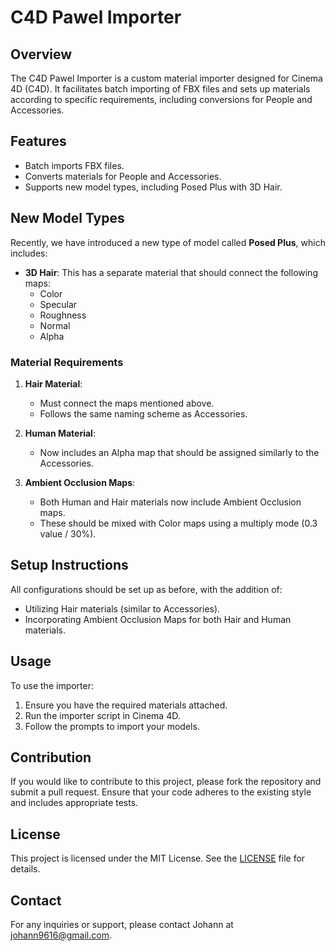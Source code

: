 # C4D Pawel Importer

## Overview
The C4D Pawel Importer is a custom material importer designed for Cinema 4D (C4D). It facilitates batch importing of FBX files and sets up materials according to specific requirements, including conversions for People and Accessories.

## Features
- Batch imports FBX files.
- Converts materials for People and Accessories.
- Supports new model types, including Posed Plus with 3D Hair.

## New Model Types
Recently, we have introduced a new type of model called **Posed Plus**, which includes:
- **3D Hair**: This has a separate material that should connect the following maps:
  - Color
  - Specular
  - Roughness
  - Normal
  - Alpha

### Material Requirements
1. **Hair Material**:
   - Must connect the maps mentioned above.
   - Follows the same naming scheme as Accessories.

2. **Human Material**:
   - Now includes an Alpha map that should be assigned similarly to the Accessories.

3. **Ambient Occlusion Maps**:
   - Both Human and Hair materials now include Ambient Occlusion maps.
   - These should be mixed with Color maps using a multiply mode (0.3 value / 30%).

## Setup Instructions
All configurations should be set up as before, with the addition of:
- Utilizing Hair materials (similar to Accessories).
- Incorporating Ambient Occlusion Maps for both Hair and Human materials.

## Usage
To use the importer:
1. Ensure you have the required materials attached.
2. Run the importer script in Cinema 4D.
3. Follow the prompts to import your models.

## Contribution
If you would like to contribute to this project, please fork the repository and submit a pull request. Ensure that your code adheres to the existing style and includes appropriate tests.

## License
This project is licensed under the MIT License. See the [LICENSE](LICENSE) file for details.

## Contact
For any inquiries or support, please contact Johann at johann9616@gmail.com.